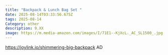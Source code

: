 ```yaml
---
title: "Backpack & Lunch Bag Set "
date: 2025-08-14T03:33:56.675Z
tags: 2025-08-14
Category: other
description: 9.XX
image: https://m.media-amazon.com/images/I/71E1--KjXcL._AC_SL1500_.jpg
---
```

https://joylink.io/shimmering-big-backpack    AD